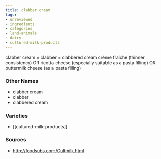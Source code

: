 ```yaml
---
title: clabber cream
tags:
- unreviewed
- ingredients
- categories
- land-animals
- dairy
- cultured-milk-products
---
```

clabber cream = clabber = clabbered cream créme fraîche (thinner consistency) OR ricotta cheese (especially suitable as a pasta filling) OR buttermilk cheese (as a pasta filling)

### Other Names

* clabber cream
* clabber
* clabbered cream

### Varieties

* [[cultured-milk-products]]

### Sources
* http://foodsubs.com/Cultmilk.html
